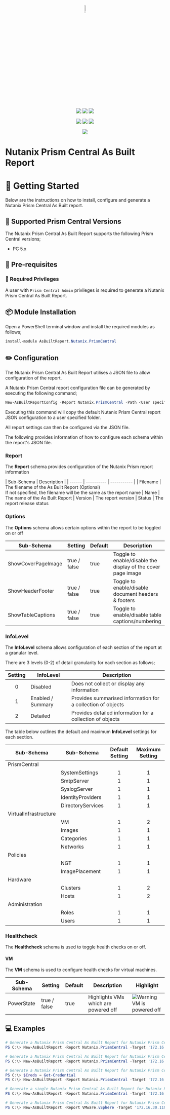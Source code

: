 <p align="center">
    <a href="https://asbuiltreport.com/AsBuiltReport" alt="AsBuiltReport"></a> 
            <img src='https://raw.githubusercontent.com/AsBuiltReport/AsBuiltReport/master/AsBuiltReport.png' width="8%" height="8%" /></a>
</p>
<p align="center">
    <a href="https://www.powershellgallery.com/packages/AsBuiltReport.Nutanix.PrismCentral/" alt="PowerShell Gallery Version">
        <img src="https://img.shields.io/powershellgallery/v/AsBuiltReport.Nutanix.PrismCentral.svg" /></a>
    <a href="https://www.powershellgallery.com/packages/AsBuiltReport.Nutanix.PrismCentral/" alt="PS Gallery Downloads">
        <img src="https://img.shields.io/powershellgallery/dt/AsBuiltReport.Nutanix.PrismCentral.svg" /></a>
    <a href="https://www.powershellgallery.com/packages/AsBuiltReport.Nutanix.PrismCentral/" alt="PS Platform">
        <img src="https://img.shields.io/powershellgallery/p/AsBuiltReport.Nutanix.PrismCentral.svg" /></a>
</p>
<p align="center">
    <a href="https://github.com/AsBuiltReport/AsBuiltReport.Nutanix.PrismCentral/graphs/commit-activity" alt="GitHub Last Commit">
        <img src="https://img.shields.io/github/last-commit/AsBuiltReport/AsBuiltReport.Nutanix.PrismCentral/master.svg" /></a>
    <a href="https://raw.githubusercontent.com/AsBuiltReport/AsBuiltReport.Nutanix.PrismCentral/master/LICENSE" alt="GitHub License">
        <img src="https://img.shields.io/github/license/AsBuiltReport/AsBuiltReport.Nutanix.PrismCentral.svg" /></a>
    <a href="https://github.com/AsBuiltReport/AsBuiltReport.Nutanix.PrismCentral/graphs/contributors" alt="GitHub Contributors">
        <img src="https://img.shields.io/github/contributors/AsBuiltReport/AsBuiltReport.Nutanix.PrismCentral.svg"/></a>
</p>
<p align="center">
    <a href="https://twitter.com/AsBuiltReport" alt="Twitter">
            <img src="https://img.shields.io/twitter/follow/AsBuiltReport.svg?style=social"/></a>
</p>

# Nutanix Prism Central As Built Report

# :beginner: Getting Started
Below are the instructions on how to install, configure and generate a Nutanix Prism Central As Built report.

## :hamburger: Supported Prism Central Versions
The Nutanix Prism Central As Built Report supports the following Prism Central versions;
- PC 5.x

## :wrench: Pre-requisites

### :closed_lock_with_key: Required Privileges
A user with `Prism Central Admin` privileges is required to generate a Nutanix Prism Central As Built Report.

## :package: Module Installation

Open a PowerShell terminal window and install the required modules as follows;
```powershell
install-module AsBuiltReport.Nutanix.PrismCentral
```

## :pencil2: Configuration
The Nutanix Prism Central As Built Report utilises a JSON file to allow configuration of the report. 

A Nutanix Prism Central report configuration file can be generated by executing the following command;
```powershell
New-AsBuiltReportConfig -Report Nutanix.PrismCentral -Path <User specified folder> -Name <Optional> 
```

Executing this command will copy the default Nutanix Prism Central report JSON configuration to a user specified folder. 

All report settings can then be configured via the JSON file.

The following provides information of how to configure each schema within the report's JSON file.

### Report
The **Report** schema provides configuration of the Nutanix Prism report information

| Sub-Schema | Description |
| ------ | ---------- | ----------- |
| Filename | The filename of the As Built Report (Optional)<br>If not specified, the filename will be the same as the report name
| Name | The name of the As Built Report
| Version | The report version
| Status | The report release status

### Options
The **Options** schema allows certain options within the report to be toggled on or off

| Sub-Schema | Setting | Default | Description |
| ---------- | ------- | ------- | ----------- |
| ShowCoverPageImage | true / false | true | Toggle to enable/disable the display of the cover page image
| ShowHeaderFooter | true / false | true | Toggle to enable/disable document headers & footers
| ShowTableCaptions | true / false | true | Toggle to enable/disable table captions/numbering

### InfoLevel
The **InfoLevel** schema allows configuration of each section of the report at a granular level. 

There are 3 levels (0-2) of detail granularity for each section as follows;

| Setting | InfoLevel | Description |
| :-----: | --------- | ----------- |
| 0 | Disabled | Does not collect or display any information
| 1 | Enabled / Summary | Provides summarised information for a collection of objects
| 2 | Detailed | Provides detailed information for a collection of objects

The table below outlines the default and maximum **InfoLevel** settings for each section.

| Sub-Schema | Sub-Schema | Default Setting | Maximum Setting |
| ---------- | ---------- | :-------------: | :-------------: |
| PrismCentral 
| | SystemSettings | 1 | 1
| | SmtpServer | 1 | 1
| | SyslogServer | 1 | 1
| | IdentityProviders | 1 | 1
| | DirectoryServices | 1 | 1
| VirtualInfrastructure 
| | VM | 1 | 2 
| | Images | 1 | 1
| | Categories | 1 | 1
| | Networks | 1 | 1
| Policies 
| | NGT | 1 | 1
| | ImagePlacement | 1 | 1
| Hardware
| | Clusters  | 1 | 2
| | Hosts | 1 | 2
| Administration
| | Roles | 1 | 1
| | Users | 1 | 1

### Healthcheck
The **Healthcheck** schema is used to toggle health checks on or off.

#### VM
The **VM** schema is used to configure health checks for virtual machines.

| Sub-Schema | Setting | Default | Description | Highlight |
| ---------- | ------- | ------- | ----------- | --------- |
| PowerState | true / false | true | Highlights VMs which are powered off | ![Warning](https://placehold.it/15/FFE860/000000?text=+) VM is powered off

## :computer: Examples 

```powershell
# Generate a Nutanix Prism Central As Built Report for Nutanix Prism Central instance '172.16.30.110' using specified credentials. Export report to HTML & DOCX formats. Use default report style. Append timestamp to report filename. Save reports to 'C:\Users\Tim\Documents'
PS C:\> New-AsBuiltReport -Report Nutanix.PrismCentral -Target '172.16.30.110' -Username 'admin' -Password 'nutanix/4u' -Format Html,Word -OutputPath 'C:\Users\Tim\Documents' -Timestamp

# Generate a Nutanix Prism Central As Built Report for Nutanix Prism Central instance '172.16.30.110' using specified credentials and report configuration file. Export report to Text, HTML & DOCX formats. Use default report style. Save reports to 'C:\Users\Tim\Documents'. Display verbose messages to the console.
PS C:\> New-AsBuiltReport -Report Nutanix.PrismCentral -Target '172.16.30.110' -Username 'admin' -Password 'nutanix/4u' -Format Text,Html,Word -OutputPath 'C:\Users\Tim\Documents' -Verbose

# Generate a Nutanix Prism Central As Built Report for Nutanix Prism Central instance '172.16.30.110' using stored credentials. Export report to HTML & Text formats. Use default report style. Highlight environment issues within the report. Save reports to 'C:\Users\Tim\Documents'.
PS C:\> $Creds = Get-Credential
PS C:\> New-AsBuiltReport -Report Nutanix.PrismCentral -Target '172.16.30.110' -Credential $Creds -Format Html,Text -OutputPath 'C:\Users\Tim\Documents' -EnableHealthCheck

# Generate a single Nutanix Prism Central As Built Report for Nutanix Prism Central instances '172.16.30.110' and '172.16.30.130' using specified credentials. Report exports to WORD format by default. Apply custom style to the report. Reports are saved to the user profile folder by default.
PS C:\> New-AsBuiltReport -Report Nutanix.PrismCentral -Target '172.16.30.110','172.16.30.130' -Username 'admin' -Password 'nutanix/4u' -StylePath 'C:\Scripts\Styles\MyCustomStyle.ps1'

# Generate a Nutanix Prism Central As Built Report for Nutanix Prism Central instance '172.16.30.110' using specified credentials. Export report to HTML & DOCX formats. Use default report style. Reports are saved to the user profile folder by default. Attach and send reports via e-mail.
PS C:\> New-AsBuiltReport -Report VMware.vSphere -Target '172.16.30.110' -Username 'admin' -Password 'nutanix/4u' -Format Html,Word -OutputPath 'C:\Users\Tim\Documents' -SendEmail
```